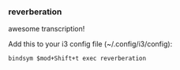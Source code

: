 ### reverberation

awesome transcription! 

Add this to your i3 config file (~/.config/i3/config): 

    bindsym $mod+Shift+t exec reverberation
